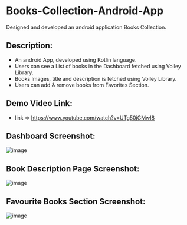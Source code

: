 # Books-Collection-Android-App
Designed and developed an android application Books Collection.

## Description:
- An android App, developed using Kotlin language.
- Users can see a List of books in the Dashboard fetched using Volley Library.
- Books Images, title and description is fetched using Volley Library.
- Users can add & remove books from Favorites Section.

## Demo Video Link:
- link => https://www.youtube.com/watch?v=UTg50jGMwI8

## Dashboard Screenshot:

![image](https://user-images.githubusercontent.com/78471553/139437147-9a6790dd-a643-4e75-9e4f-bfc7f41bac17.png)

## Book Description Page Screenshot:

![image](https://user-images.githubusercontent.com/78471553/139437232-3a08fce8-b6d2-48c4-b682-ad4f18c4f234.png)

## Favourite Books Section Screenshot:

![image](https://user-images.githubusercontent.com/78471553/139437372-c9b5ef7b-b8d5-4fc0-a3f4-953f7e48eee2.png)



